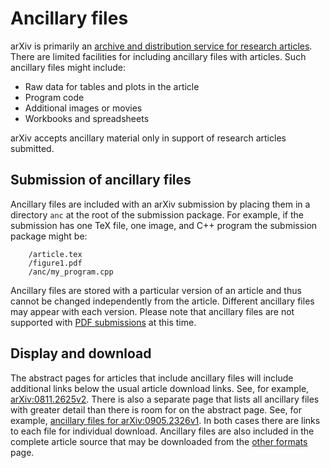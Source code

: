 Ancillary files
===============

arXiv is primarily an [archive and distribution service for research
articles](primer.md). There are limited facilities for including ancillary
files with articles. Such ancillary
files might include:

-   Raw data for tables and plots in the article
-   Program code
-   Additional images or movies
-   Workbooks and spreadsheets

arXiv accepts ancillary material only in support of research articles
submitted.

Submission of ancillary files
-----------------------------

Ancillary files are included with an arXiv submission by placing them in
a directory `anc` at the root of the submission package. For example, if
the submission has one TeX file, one image, and C++ program the
submission package might be:
```
    /article.tex
    /figure1.pdf
    /anc/my_program.cpp
```
Ancillary files are stored with a particular version of an article and
thus cannot be changed independently from the article. Different
ancillary files may appear with each version. Please note that ancillary
files are not supported with [PDF submissions](submit_pdf.md) at this
time.

Display and download
--------------------

The abstract pages for articles that include ancillary files will
include additional links below the usual article download links. See,
for example, [arXiv:0811.2625v2](/abs/0811.2625v2). There is also a
separate page that lists all ancillary files with greater detail than
there is room for on the abstract page. See, for example, [ancillary
files for arXiv:0905.2326v1](/src/0905.2326v1/anc). In both cases there
are links to each file for individual download. Ancillary files are also
included in the complete article source that may be downloaded from the
[other formats](/format/0905.2326v1) page.
